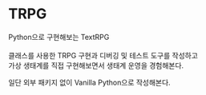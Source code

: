 # TRPG

Python으로 구현해보는 TextRPG </br>
</br>
클래스를 사용한 TRPG 구현과 디버깅 및 테스트 도구를 작성하고</br>
가상 생태계를 직접 구현해보면서 생태계 운영을 경험해본다.

일단 외부 패키지 없이 Vanilla Python으로 작성해본다.